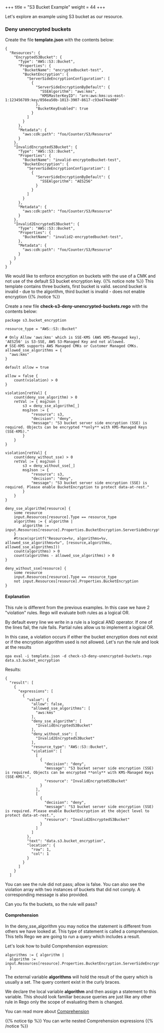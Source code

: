 +++
title = "S3 Bucket Example"
weight = 44
+++

Let's explore an example using S3 bucket as our resource.

### Deny unencrypted buckets 

Create the file **template.json** with the contents below:

```
{
  "Resources": {
    "EncryptedS3Bucket": {
      "Type": "AWS::S3::Bucket",
      "Properties": {
        "BucketName": "encryptedbucket-test",
        "BucketEncryption": {
          "ServerSideEncryptionConfiguration": [
            {
              "ServerSideEncryptionByDefault": {
                "SSEAlgorithm": "aws:kms",
                "KMSMasterKeyID": "arn:aws:kms:us-east-1:123456789:key/056ea50b-1013-3907-8617-c93e474e400"
              },
              "BucketKeyEnabled": true
            }
          ]
        }
      },
      "Metadata": {
        "aws:cdk:path": "foo/Counter/S3/Resource"
      }
    },
    "InvalidEncryptedS3Bucket": {
      "Type": "AWS::S3::Bucket",
      "Properties": {
        "BucketName": "invalid-encryptedbucket-test",
        "BucketEncryption": {
          "ServerSideEncryptionConfiguration": [
            {
              "ServerSideEncryptionByDefault": {
                "SSEAlgorithm": "AES256"
              }
            }
          ]
        }
      },
      "Metadata": {
        "aws:cdk:path": "foo/Counter/S3/Resource"
      }
    },
    "Invalid2EncryptedS3Bucket": {
      "Type": "AWS::S3::Bucket",
      "Properties": {
        "BucketName": "invalid2-encryptedbucket-test",
      },
      "Metadata": {
        "aws:cdk:path": "foo/Counter/S3/Resource"
      }
    }
  }
}
```
We would like to enforce encryption on buckets with the use of a CMK and not use of the default S3 bucket encryption key.
{{% notice note %}}
This template contains three buckets, first bucket is valid. second bucket is invalid - due to the algorithm, third bucket is invalid - does not enable encryption
{{% /notice %}}




Create a new file **check-s3-deny-unencrypted-buckets.rego** with the contents below:
```
package s3.bucket_encryption

resource_type = "AWS::S3::Bucket"

# Only Allow 'aws:kms' which is SSE-KMS (AWS KMS-Managed key), 'AES256' is S3-SSE, AWS S3-Managed Key and not allowed.
# SSE-KMS supports AWS Managed CMKs or Customer Managed CMKs.
allowed_sse_algorithms = {
  "aws:kms"
}

default allow = true

allow = false {
    count(violation) > 0
}

violation[retVal] {
    count(deny_sse_algorithm) > 0
    retVal := { msgJson |
        s3 = deny_sse_algorithm[_]
        msgJson := {
            "resource": s3,
            "decision": "deny",
            "message": "S3 bucket server side encryption (SSE) is required. Objects can be encrypted **only** with KMS-Managed Keys (SSE-KMS)."
        }
    }
}

violation[retVal] {
    count(deny_without_sse) > 0
    retVal := { msgJson |
        s3 = deny_without_sse[_]
        msgJson := {
            "resource": s3,
            "decision": "deny",
            "message": "S3 bucket server side encryption (SSE) is required. Please enable BucketEncryption to protect data-at-rest."
        }
    }
}

deny_sse_algorithm[resource] {
    some resource
    input.Resources[resource].Type == resource_type
    algorithms := { algorithm |
        algorithm := input.Resources[resource].Properties.BucketEncryption.ServerSideEncryptionConfiguration[_].ServerSideEncryptionByDefault.SSEAlgorithm
    }
    #trace(sprintf("Resource=%v, algorithms=%v, allowed_sse_algorithms=%v", [resource,algorithms, allowed_sse_algorithms]))
    count(algorithms) > 0
    count(algorithms - allowed_sse_algorithms) > 0
}

deny_without_sse[resource] {
    some resource
    input.Resources[resource].Type == resource_type
    not input.Resources[resource].Properties.BucketEncryption
}

```
#### Explanation
This rule is different from the previous examples. In this case we have 2 "violation" rules. Rego will evaluate both rules as a logical OR.

By default every line we write in a rule is a logical AND operator. If one of the lines fail, the rule fails. Partial rules allow us to implement a logical OR.

In this case, a violation occurs if either the bucket encryption does not exist or if the encryption algorithm used is not allowed. Let's run the rule and look at the results
```
opa eval -i template.json -d check-s3-deny-unencrypted-buckets.rego data.s3.bucket_encryption
```
Results:
```
{
  "result": [
    {
      "expressions": [
        {
          "value": {
            "allow": false,
            "allowed_sse_algorithms": [
              "aws:kms"
            ],
            "deny_sse_algorithm": [
              "InvalidEncryptedS3Bucket"
            ],
            "deny_without_sse": [
              "Invalid2EncryptedS3Bucket"
            ],
            "resource_type": "AWS::S3::Bucket",
            "violation": [
              [
                {
                  "decision": "deny",
                  "message": "S3 bucket server side encryption (SSE) is required. Objects can be encrypted **only** with KMS-Managed Keys (SSE-KMS).",
                  "resource": "InvalidEncryptedS3Bucket"
                }
              ],
              [
                {
                  "decision": "deny",
                  "message": "S3 bucket server side encryption (SSE) is required. Please enable BucketEncryption at the object level to protect data-at-rest.",
                  "resource": "Invalid2EncryptedS3Bucket"
                }
              ]
            ]
          },
          "text": "data.s3.bucket_encryption",
          "location": {
            "row": 1,
            "col": 1
          }
        }
      ]
    }
  ]
```
You can see the rule did not pass; allow is false. You can also see the violation array with two instances of buckets that did not comply. A corresponding message is also provided.

Can you fix the buckets, so the rule will pass?

#### Comprehension
In the deny_sse_algorithm you may notice the statement is different from others we have looked at. This type of statement is called a comprehension. This tells Rego we are going to run a query which includes a result.

Let's look how to build Comprehension expression:
```
algorithms := { algorithm |
  algorithm := input.Resources[resource].Properties.BucketEncryption.ServerSideEncryptionConfiguration[_].ServerSideEncryptionByDefault.SSEAlgorithm
  }
```
The external variable **algorithms** will hold the result of the query which is usually a set. The query content exist in the curly braces.

We declare the local variable **algorithm** and then assign a statement to this variable. This should look familiar because queries are just like any other rule in Rego only the scope of evaluating them is changed.

You can read more about [Comprehension](https://www.openpolicyagent.org/docs/latest/policy-language/#comprehensions)

{{% notice tip %}}
You can write nested Comprehension expressions
{{% /notice %}}
